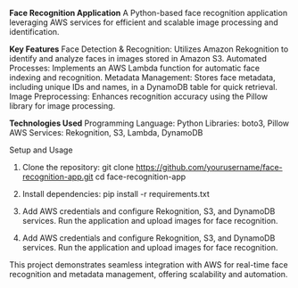 ****Face Recognition Application****
A Python-based face recognition application leveraging AWS services for efficient and scalable image processing and identification.

****Key Features****
Face Detection & Recognition: Utilizes Amazon Rekognition to identify and analyze faces in images stored in Amazon S3.
Automated Processes: Implements an AWS Lambda function for automatic face indexing and recognition.
Metadata Management: Stores face metadata, including unique IDs and names, in a DynamoDB table for quick retrieval.
Image Preprocessing: Enhances recognition accuracy using the Pillow library for image processing.

****Technologies Used****
Programming Language: Python
Libraries: boto3, Pillow
AWS Services: Rekognition, S3, Lambda, DynamoDB

Setup and Usage
1. Clone the repository:
git clone https://github.com/yourusername/face-recognition-app.git
cd face-recognition-app

2. Install dependencies:
pip install -r requirements.txt

3. Add AWS credentials and configure Rekognition, S3, and DynamoDB services.
Run the application and upload images for face recognition.

4. Add AWS credentials and configure Rekognition, S3, and DynamoDB services.
Run the application and upload images for face recognition.

This project demonstrates seamless integration with AWS for real-time face recognition and metadata management, offering scalability and automation.
